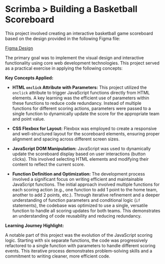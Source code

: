 # Scrimba > Building a Basketball Scoreboard

This project involved creating an interactive basketball game scoreboard based on the design provided in the following Figma file:

[Figma Design](https://www.figma.com/design/YC48MCx4frBFtYoz6rNJE6/Basketball-Scoreboard?node-id=0-1&p=f&t=BmxJn91uex3uGiaX-0)

The primary goal was to implement the visual design and interactive functionality using core web development technologies. This project served as a practical exercise in applying the following concepts:

**Key Concepts Applied:**

* **HTML `onclick` Attribute with Parameters:** This project utilized the `onclick` attribute to trigger JavaScript functions directly from HTML elements. A key learning was the efficient use of parameters within these functions to reduce code redundancy. Instead of multiple functions for different scoring actions, parameters were passed to a single function to dynamically update the score for the appropriate team and point value.

* **CSS Flexbox for Layout:** Flexbox was employed to create a responsive and well-structured layout for the scoreboard elements, ensuring proper alignment and spacing across different screen sizes.

* **JavaScript DOM Manipulation:** JavaScript was used to dynamically update the scoreboard display based on user interactions (button clicks). This involved selecting HTML elements and modifying their content to reflect the current score.

* **Function Definition and Optimization:** The development process involved a significant focus on writing efficient and maintainable JavaScript functions. The initial approach involved multiple functions for each scoring action (e.g., one function to add 1 point to the home team, another to add 2 points, etc.). Through iterative refinement and a deeper understanding of function parameters and conditional logic (`if` statements), the codebase was optimized to use a single, versatile function to handle all scoring updates for both teams. This demonstrates an understanding of code reusability and reducing redundancy.

**Learning Journey Highlight:**

A notable part of this project was the evolution of the JavaScript scoring logic. Starting with six separate functions, the code was progressively refactored to a single function with parameters to handle different scoring events. This iterative process demonstrates problem-solving skills and a commitment to writing cleaner, more efficient code.